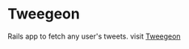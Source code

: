 # Tweegeon
Rails app to fetch any user's tweets. visit <a href="https://tweegeon.herokuapp.com">Tweegeon</a>
